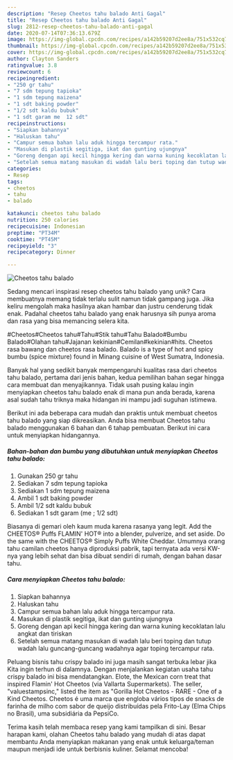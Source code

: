 ```yaml
---
description: "Resep Cheetos tahu balado Anti Gagal"
title: "Resep Cheetos tahu balado Anti Gagal"
slug: 2812-resep-cheetos-tahu-balado-anti-gagal
date: 2020-07-14T07:36:13.679Z
image: https://img-global.cpcdn.com/recipes/a142b59207d2ee8a/751x532cq70/cheetos-tahu-balado-foto-resep-utama.jpg
thumbnail: https://img-global.cpcdn.com/recipes/a142b59207d2ee8a/751x532cq70/cheetos-tahu-balado-foto-resep-utama.jpg
cover: https://img-global.cpcdn.com/recipes/a142b59207d2ee8a/751x532cq70/cheetos-tahu-balado-foto-resep-utama.jpg
author: Clayton Sanders
ratingvalue: 3.8
reviewcount: 6
recipeingredient:
- "250 gr tahu"
- "7 sdm tepung tapioka"
- "1 sdm tepung maizena"
- "1 sdt baking powder"
- "1/2 sdt kaldu bubuk"
- "1 sdt garam me  12 sdt"
recipeinstructions:
- "Siapkan bahannya"
- "Haluskan tahu"
- "Campur semua bahan lalu aduk hingga tercampur rata."
- "Masukan di plastik segitiga, ikat dan gunting ujungnya"
- "Goreng dengan api kecil hingga kering dan warna kuning kecoklatan lalu angkat dan tiriskan"
- "Setelah semua matang masukan di wadah lalu beri toping dan tutup wadah lalu guncang-guncang wadahnya agar toping tercampur rata."
categories:
- Resep
tags:
- cheetos
- tahu
- balado

katakunci: cheetos tahu balado 
nutrition: 250 calories
recipecuisine: Indonesian
preptime: "PT34M"
cooktime: "PT45M"
recipeyield: "3"
recipecategory: Dinner

---
```



![Cheetos tahu balado](https://img-global.cpcdn.com/recipes/a142b59207d2ee8a/751x532cq70/cheetos-tahu-balado-foto-resep-utama.jpg)

Sedang mencari inspirasi resep cheetos tahu balado yang unik? Cara membuatnya memang tidak terlalu sulit namun tidak gampang juga. Jika keliru mengolah maka hasilnya akan hambar dan justru cenderung tidak enak. Padahal cheetos tahu balado yang enak harusnya sih punya aroma dan rasa yang bisa memancing selera kita.

#Cheetos#Cheetos tahu#Tahu#Stik tahu#Tahu Balado#Bumbu Balado#Olahan tahu#Jajanan kekinian#Cemilan#kekinian#hits. Cheetos rasa bawang dan cheetos rasa balado. Balado is a type of hot and spicy bumbu (spice mixture) found in Minang cuisine of West Sumatra, Indonesia.

Banyak hal yang sedikit banyak mempengaruhi kualitas rasa dari cheetos tahu balado, pertama dari jenis bahan, kedua pemilihan bahan segar hingga cara membuat dan menyajikannya. Tidak usah pusing kalau ingin menyiapkan cheetos tahu balado enak di mana pun anda berada, karena asal sudah tahu triknya maka hidangan ini mampu jadi suguhan istimewa.


Berikut ini ada beberapa cara mudah dan praktis untuk membuat cheetos tahu balado yang siap dikreasikan. Anda bisa membuat Cheetos tahu balado menggunakan 6 bahan dan 6 tahap pembuatan. Berikut ini cara untuk menyiapkan hidangannya.

<!--inarticleads1-->

##### Bahan-bahan dan bumbu yang dibutuhkan untuk menyiapkan Cheetos tahu balado:

1. Gunakan 250 gr tahu
1. Sediakan 7 sdm tepung tapioka
1. Sediakan 1 sdm tepung maizena
1. Ambil 1 sdt baking powder
1. Ambil 1/2 sdt kaldu bubuk
1. Sediakan 1 sdt garam (me ; 1/2 sdt)


Biasanya di gemari oleh kaum muda karena rasanya yang legit. Add the CHEETOS® Puffs FLAMIN&#39; HOT® into a blender, pulverize, and set aside. Do the same with the CHEETOS® Simply Puffs White Cheddar. Umumnya orang tahu camilan cheetos hanya diproduksi pabrik, tapi ternyata ada versi KW-nya yang lebih sehat dan bisa dibuat sendiri di rumah, dengan bahan dasar tahu. 

<!--inarticleads2-->

##### Cara menyiapkan Cheetos tahu balado:

1. Siapkan bahannya
1. Haluskan tahu
1. Campur semua bahan lalu aduk hingga tercampur rata.
1. Masukan di plastik segitiga, ikat dan gunting ujungnya
1. Goreng dengan api kecil hingga kering dan warna kuning kecoklatan lalu angkat dan tiriskan
1. Setelah semua matang masukan di wadah lalu beri toping dan tutup wadah lalu guncang-guncang wadahnya agar toping tercampur rata.


Peluang bisnis tahu crispy balado ini juga masih sangat terbuka lebar jika Kita ingin terhun di dalamnya. Dengan menjalankan kegiatan usaha tahu crispy balado ini bisa mendatangkan. Elote, the Mexican corn treat that inspired Flamin&#39; Hot Cheetos (via Vallarta Supermarkets). The seller, &#34;valuestampsinc,&#34; listed the item as &#34;Gorilla Hot Cheetos - RARE - One of a Kind Cheetos. Cheetos é uma marca que engloba vários tipos de snacks de farinha de milho com sabor de queijo distribuídas pela Frito-Lay (Elma Chips no Brasil), uma subsidiária da PepsiCo. 

Terima kasih telah membaca resep yang kami tampilkan di sini. Besar harapan kami, olahan Cheetos tahu balado yang mudah di atas dapat membantu Anda menyiapkan makanan yang enak untuk keluarga/teman maupun menjadi ide untuk berbisnis kuliner. Selamat mencoba!
